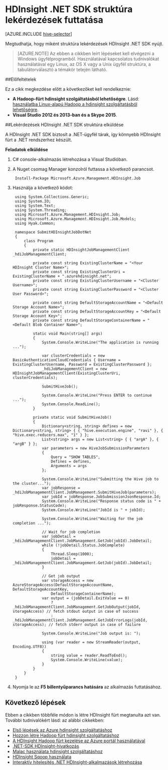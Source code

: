 <properties
    pageTitle="HDInsight .NET SDK struktúra lekérdezések futtatása |} Microsoft Azure"
    description="Megtudhatja, hogy miként küldhetnek Hadoop feladatokat Azure hdinsight szolgáltatáshoz hadoop HDInsight .NET SDK használatával."
    editor="cgronlun"
    manager="jhubbard"
    services="hdinsight"
    documentationCenter=""
    tags="azure-portal"
    authors="mumian"/>

<tags
    ms.service="hdinsight"
    ms.workload="big-data"
    ms.tgt_pltfrm="na"
    ms.devlang="na"
    ms.topic="article"
   ms.date="09/14/2016"
    ms.author="jgao"/>

# <a name="run-hive-queries-using-hdinsight-net-sdk"></a>HDInsight .NET SDK struktúra lekérdezések futtatása

[AZURE.INCLUDE [hive-selector](../../includes/hdinsight-selector-use-hive.md)]


Megtudhatja, hogy miként struktúra lekérdezések HDInsight .NET SDK nyújt.

> [AZURE.NOTE] Az ebben a cikkben leírt lépéseket kell elvégezni a Windows ügyfélprogramból. Használatával kapcsolatos tudnivalókat használatával egy Linux, az OS X vagy a Unix ügyfél struktúra, a tabulátorválasztó a témakör tetején látható.

##<a name="prerequisites"></a>Előfeltételek

Ez a cikk megkezdése előtt a következőket kell rendelkeznie:

- **A Hadoop-fürt hdinsight szolgáltatásból lehetőségre**. Lásd: [használatba Linux-alapú Hadoop a hdinsight szolgáltatásból lehetőségre](hdinsight-use-sqoop.md#create-cluster-and-sql-database).
- **Visual Studio 2012 és 2013-ban és a Skype 2015**.

##<a name="submit-hive-queries-using-hdinsight-net-sdk"></a>Lekérdezések HDInsight .NET SDK struktúra elküldése

A HDInsight .NET SDK biztosít a .NET-ügyfél tárak, így könnyebb HDInsight fürt a .NET rendszerhez készült. 

**Feladatok elküldése**

1. C# console-alkalmazás létrehozása a Visual Studióban.
2. A Nuget csomag Manager konzolról futtassa a következő parancsot.

        Install-Package Microsoft.Azure.Management.HDInsight.Job

2. Használja a következő kódot:

        using System.Collections.Generic;
        using System.IO;
        using System.Text;
        using System.Threading;
        using Microsoft.Azure.Management.HDInsight.Job;
        using Microsoft.Azure.Management.HDInsight.Job.Models;
        using Hyak.Common;

        namespace SubmitHDInsightJobDotNet
        {
            class Program
            {
                private static HDInsightJobManagementClient _hdiJobManagementClient;

                private const string ExistingClusterName = "<Your HDInsight Cluster Name>";
                private const string ExistingClusterUri = ExistingClusterName + ".azurehdinsight.net";
                private const string ExistingClusterUsername = "<Cluster Username>";
                private const string ExistingClusterPassword = "<Cluster User Password>";

                private const string DefaultStorageAccountName = "<Default Storage Account Name>";
                private const string DefaultStorageAccountKey = "<Default Storage Account Key>";
                private const string DefaultStorageContainerName = "<Default Blob Container Name>";

                static void Main(string[] args)
                {
                    System.Console.WriteLine("The application is running ...");

                    var clusterCredentials = new BasicAuthenticationCloudCredentials { Username = ExistingClusterUsername, Password = ExistingClusterPassword };
                    _hdiJobManagementClient = new HDInsightJobManagementClient(ExistingClusterUri, clusterCredentials);

                    SubmitHiveJob();

                    System.Console.WriteLine("Press ENTER to continue ...");
                    System.Console.ReadLine();
                }

                private static void SubmitHiveJob()
                {
                    Dictionary<string, string> defines = new Dictionary<string, string> { { "hive.execution.engine", "ravi" }, { "hive.exec.reducers.max", "1" } };
                    List<string> args = new List<string> { { "argA" }, { "argB" } };
                    var parameters = new HiveJobSubmissionParameters
                    {
                        Query = "SHOW TABLES",
                        Defines = defines,
                        Arguments = args
                    };

                    System.Console.WriteLine("Submitting the Hive job to the cluster...");
                    var jobResponse = _hdiJobManagementClient.JobManagement.SubmitHiveJob(parameters);
                    var jobId = jobResponse.JobSubmissionJsonResponse.Id;
                    System.Console.WriteLine("Response status code is " + jobResponse.StatusCode);
                    System.Console.WriteLine("JobId is " + jobId);

                    System.Console.WriteLine("Waiting for the job completion ...");

                    // Wait for job completion
                    var jobDetail = _hdiJobManagementClient.JobManagement.GetJob(jobId).JobDetail;
                    while (!jobDetail.Status.JobComplete)
                    {
                        Thread.Sleep(1000);
                        jobDetail = _hdiJobManagementClient.JobManagement.GetJob(jobId).JobDetail;
                    }

                    // Get job output
                    var storageAccess = new AzureStorageAccess(DefaultStorageAccountName, DefaultStorageAccountKey,
                        DefaultStorageContainerName);
                    var output = (jobDetail.ExitValue == 0)
                        ? _hdiJobManagementClient.JobManagement.GetJobOutput(jobId, storageAccess) // fetch stdout output in case of success
                        : _hdiJobManagementClient.JobManagement.GetJobErrorLogs(jobId, storageAccess); // fetch stderr output in case of failure

                    System.Console.WriteLine("Job output is: ");

                    using (var reader = new StreamReader(output, Encoding.UTF8))
                    {
                        string value = reader.ReadToEnd();
                        System.Console.WriteLine(value);
                    }
                }
            }
        }

5. Nyomja le az **F5 billentyűparancs hatására** az alkalmazás futtatásához.


## <a name="next-steps"></a>Következő lépések

Ebben a cikkben többféle módon is létre HDInsight fürt megtanulta azt van. További tudnivalókért lásd: az alábbi cikkekben:

* [Első lépések az Azure hdinsight szolgáltatáshoz][hdinsight-get-started]
* [Hozzon létre Hadoop fürt hdinsight szolgáltatáshoz][hdinsight-provision]
* [A HDInsight Hadoop fürt kezelése az Azure portál használatával](hdinsight-administer-use-management-portal.md)
* [.NET-SDK HDInsight-hivatkozás](https://msdn.microsoft.com/library/mt271028.aspx)
* [Malac használata hdinsight szolgáltatáshoz](hdinsight-use-pig.md)
* [HDInsight Sqoop használata](hdinsight-use-sqoop-mac-linux.md)
* [Interaktív hitelesítés .NET HDInsight-alkalmazások létrehozása](hdinsight-create-non-interactive-authentication-dotnet-applications.md)


[hdinsight-provision]: hdinsight-provision-clusters.md
[hdinsight-get-started]: hdinsight-hadoop-linux-tutorial-get-started.md


